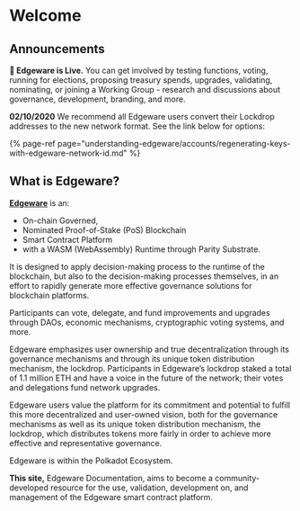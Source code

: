 # Welcome

## Announcements

**🎊 Edgeware is Live.** You can get involved by testing functions, voting, running for elections, proposing treasury spends, upgrades, validating, nominating, or joining a Working Group - research and discussions about governance, development, branding, and more. 

**02/10/2020** We recommend all Edgeware users convert their Lockdrop addresses to the new network format.  See the link below for options: 

{% page-ref page="understanding-edgeware/accounts/regenerating-keys-with-edgeware-network-id.md" %}

## What is Edgeware?

[**Edgeware**](https://edgewa.re/) is an:

* On-chain Governed,
* Nominated Proof-of-Stake \(PoS\) Blockchain
* Smart Contract Platform
* with a WASM \(WebAssembly\) Runtime through Parity Substrate.

It is designed to apply decision-making process to the runtime of the blockchain, but also to the decision-making processes themselves, in an effort to rapidly generate more effective governance solutions for blockchain platforms.

Participants can vote, delegate, and fund improvements and upgrades through DAOs, economic mechanisms, cryptographic voting systems, and more.

Edgeware emphasizes user ownership and true decentralization through its governance mechanisms and through its unique token distribution mechanism, the lockdrop. Participants in Edgeware’s lockdrop staked a total of 1.1 million ETH and have a voice in the future of the network; their votes and delegations fund network upgrades.

Edgeware users value the platform for its commitment and potential to fulfill this more decentralized and user-owned vision, both for the governance mechanisms as well as its unique token distribution mechanism, the lockdrop, which distributes tokens more fairly in order to achieve more effective and representative governance.

Edgeware is within the Polkadot Ecosystem.

**This site,** Edgeware Documentation, aims to become a community-developed resource for the use, validation, development on, and management of the Edgeware smart contract platform.

